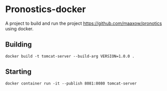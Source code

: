 # Pronostics-docker

A project to build and run the project https://github.com/maaxow/pronotics using docker.

## Building
`docker build -t tomcat-server --build-arg VERSION=1.0.0 .`

## Starting
`docker container run -it --publish 8081:8080 tomcat-server`

